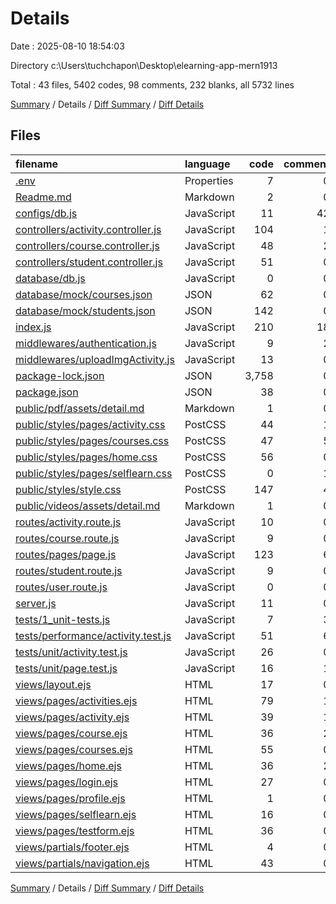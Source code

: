 # Details

Date : 2025-08-10 18:54:03

Directory c:\\Users\\tuchchapon\\Desktop\\elearning-app-mern1913

Total : 43 files,  5402 codes, 98 comments, 232 blanks, all 5732 lines

[Summary](results.md) / Details / [Diff Summary](diff.md) / [Diff Details](diff-details.md)

## Files
| filename | language | code | comment | blank | total |
| :--- | :--- | ---: | ---: | ---: | ---: |
| [.env](/.env) | Properties | 7 | 0 | 2 | 9 |
| [Readme.md](/Readme.md) | Markdown | 2 | 0 | 0 | 2 |
| [configs/db.js](/configs/db.js) | JavaScript | 11 | 42 | 5 | 58 |
| [controllers/activity.controller.js](/controllers/activity.controller.js) | JavaScript | 104 | 1 | 19 | 124 |
| [controllers/course.controller.js](/controllers/course.controller.js) | JavaScript | 48 | 2 | 14 | 64 |
| [controllers/student.controller.js](/controllers/student.controller.js) | JavaScript | 51 | 0 | 11 | 62 |
| [database/db.js](/database/db.js) | JavaScript | 0 | 0 | 1 | 1 |
| [database/mock/courses.json](/database/mock/courses.json) | JSON | 62 | 0 | 1 | 63 |
| [database/mock/students.json](/database/mock/students.json) | JSON | 142 | 0 | 1 | 143 |
| [index.js](/index.js) | JavaScript | 210 | 18 | 20 | 248 |
| [middlewares/authentication.js](/middlewares/authentication.js) | JavaScript | 9 | 2 | 2 | 13 |
| [middlewares/uploadImgActivity.js](/middlewares/uploadImgActivity.js) | JavaScript | 13 | 0 | 4 | 17 |
| [package-lock.json](/package-lock.json) | JSON | 3,758 | 0 | 1 | 3,759 |
| [package.json](/package.json) | JSON | 38 | 0 | 1 | 39 |
| [public/pdf/assets/detail.md](/public/pdf/assets/detail.md) | Markdown | 1 | 0 | 0 | 1 |
| [public/styles/pages/activity.css](/public/styles/pages/activity.css) | PostCSS | 44 | 1 | 8 | 53 |
| [public/styles/pages/courses.css](/public/styles/pages/courses.css) | PostCSS | 47 | 5 | 8 | 60 |
| [public/styles/pages/home.css](/public/styles/pages/home.css) | PostCSS | 56 | 0 | 7 | 63 |
| [public/styles/pages/selflearn.css](/public/styles/pages/selflearn.css) | PostCSS | 0 | 1 | 1 | 2 |
| [public/styles/style.css](/public/styles/style.css) | PostCSS | 147 | 4 | 17 | 168 |
| [public/videos/assets/detail.md](/public/videos/assets/detail.md) | Markdown | 1 | 0 | 0 | 1 |
| [routes/activity.route.js](/routes/activity.route.js) | JavaScript | 10 | 0 | 3 | 13 |
| [routes/course.route.js](/routes/course.route.js) | JavaScript | 9 | 0 | 3 | 12 |
| [routes/pages/page.js](/routes/pages/page.js) | JavaScript | 123 | 6 | 11 | 140 |
| [routes/student.route.js](/routes/student.route.js) | JavaScript | 9 | 0 | 4 | 13 |
| [routes/user.route.js](/routes/user.route.js) | JavaScript | 0 | 0 | 1 | 1 |
| [server.js](/server.js) | JavaScript | 11 | 0 | 2 | 13 |
| [tests/1\_unit-tests.js](/tests/1_unit-tests.js) | JavaScript | 7 | 3 | 2 | 12 |
| [tests/performance/activity.test.js](/tests/performance/activity.test.js) | JavaScript | 51 | 6 | 13 | 70 |
| [tests/unit/activity.test.js](/tests/unit/activity.test.js) | JavaScript | 26 | 0 | 2 | 28 |
| [tests/unit/page.test.js](/tests/unit/page.test.js) | JavaScript | 16 | 1 | 2 | 19 |
| [views/layout.ejs](/views/layout.ejs) | HTML | 17 | 0 | 0 | 17 |
| [views/pages/activities.ejs](/views/pages/activities.ejs) | HTML | 79 | 1 | 18 | 98 |
| [views/pages/activity.ejs](/views/pages/activity.ejs) | HTML | 39 | 1 | 7 | 47 |
| [views/pages/course.ejs](/views/pages/course.ejs) | HTML | 36 | 2 | 7 | 45 |
| [views/pages/courses.ejs](/views/pages/courses.ejs) | HTML | 55 | 0 | 7 | 62 |
| [views/pages/home.ejs](/views/pages/home.ejs) | HTML | 36 | 2 | 6 | 44 |
| [views/pages/login.ejs](/views/pages/login.ejs) | HTML | 27 | 0 | 6 | 33 |
| [views/pages/profile.ejs](/views/pages/profile.ejs) | HTML | 1 | 0 | 2 | 3 |
| [views/pages/selflearn.ejs](/views/pages/selflearn.ejs) | HTML | 16 | 0 | 4 | 20 |
| [views/pages/testform.ejs](/views/pages/testform.ejs) | HTML | 36 | 0 | 7 | 43 |
| [views/partials/footer.ejs](/views/partials/footer.ejs) | HTML | 4 | 0 | 2 | 6 |
| [views/partials/navigation.ejs](/views/partials/navigation.ejs) | HTML | 43 | 0 | 0 | 43 |

[Summary](results.md) / Details / [Diff Summary](diff.md) / [Diff Details](diff-details.md)